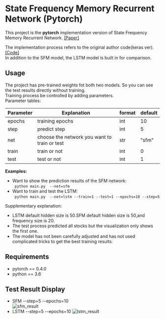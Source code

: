 # State Frequency Memory Recurrent Network (Pytorch)
This project is the **pytorch** implementation version of State Frequency Memory Recurrent Network. [[Paper]](http://www.eecs.ucf.edu/~gqi/publications/kdd2017_stock.pdf)

The implementation process refers to the original author code(keras ver).[[Code]](https://github.com/z331565360/State-Frequency-Memory-stock-prediction)    
In addition to the SFM model, the LSTM model is built in for comparison.

## Usage
The project has pre-trained weights fot both two models. So you can see the test results directly without training.    
Training process be controlled by adding parameters.   
Parameter tables:     

|Parameter  | Explanation |format|default|
|------------- | ------------- |--------------|--------|
|epochs  | training epochs|int|10|
|step  | predict step    |int|5|
|net   | choose the network you want to train or test   |str|"sfm"|
|train | train or not |int| 0|
|test | test or not | int|1|

**Examples:**
- Want to show the prediction results of the SFM network:    
  ```  python main.py  --net=sfm ```  
- Want to train and test the LSTM:    
  ```  python main.py  --net=lstm --train=1 --test=1 --epochs=10 --step=5 ```

Supplementary explanation:
 - LSTM default hidden size is 50.SFM default hidden size is 50,and frequency size is 20.
 - The test process predicted all stocks but the visualization only shows the first one.
 - The model has not been carefully adjusted and has not used complicated tricks to get the best training results.
## Requirements
- pytorch == 0.4.0
- python == 3.6

## Test Result Display
- SFM --step=5 --epochs=10    
![sfm_result](./model/result_pic/sfm_epoch10_step5.png)
- LSTM --step=5 --epochs=10
![lstm_result](./model/result_pic/lstm_epoch10_step5.png) 
